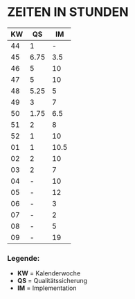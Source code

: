 # ZEITEN IN STUNDEN
KW | QS | IM
-|-|-
44 | 1 | -
45 | 6.75 | 3.5
46 | 5 | 10
47 | 5 |10
48 | 5.25 | 5
49 | 3 | 7
50 | 1.75 | 6.5
51 | 2 | 8
52 | 1 | 10
01 | 1 | 10.5
02 | 2 | 10
03 | 2 | 7
04 | - | 10
05 | - | 12
06 | - | 3
07 | - | 2
08 | - | 5
09 | - | 19

### Legende:
* **KW** = Kalenderwoche
* **QS** = Qualitätssicherung
* **IM** = Implementation

